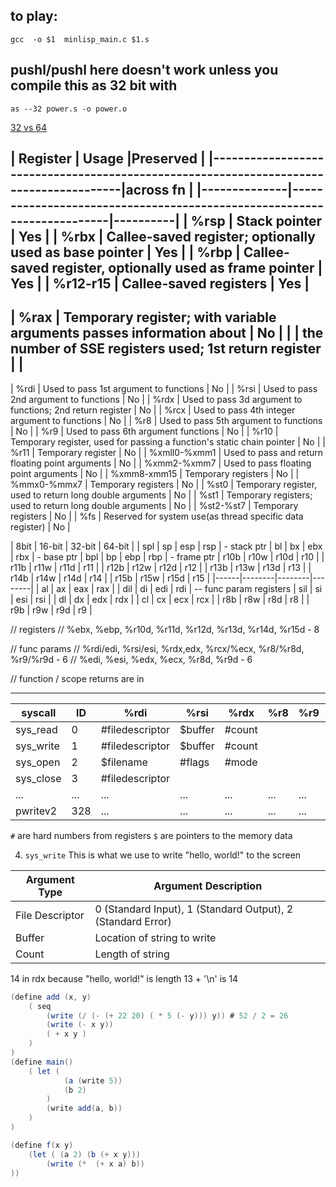 ## to play: 
`gcc  -o $1  minlisp_main.c $1.s`

## pushl/pushl here doesn't work unless you compile this as 32 bit with 
`as --32 power.s -o power.o`

[32 vs 64](https://stackoverflow.com/questions/21679131/error-invalid-instruction-suffix-for-push/21680219)

| Register     | Usage                                                                  |Preserved |
|---------------------------------------------------------------------------------------|across fn |
|--------------|------------------------------------------------------------------------|----------|
| %rsp         | Stack pointer                                                          | Yes      |
| %rbx         | Callee-saved register; optionally used as base pointer                 | Yes      |
| %rbp         | Callee-saved register, optionally used as frame pointer                | Yes      |
| %r12-r15     | Callee-saved registers                                                 | Yes      |
----------------------------------------------------------------------------------------------------
| %rax         | Temporary register; with variable arguments passes information about 	| No	   |
|              | the number of SSE registers used; 1st return register    				|          |
----------------------------------------------------------------------------------------------------
| %rdi         | Used to pass 1st argument to functions                                 | No       |
| %rsi         | Used to pass 2nd argument to functions                                 | No       |
| %rdx         | Used to pass 3d argument to functions; 2nd return register             | No       |
| %rcx         | Used to pass 4th integer argument to functions                         | No       |
| %r8          | Used to pass 5th argument to functions                                 | No       |
| %r9          | Used to pass 6th argument functions                                    | No       |
| %r10         | Temporary register, used for passing a function's static chain pointer | No       |
| %r11         | Temporary register                                                     | No       |
| %xmll0-%xmm1 | Used to pass and return floating point arguments                       | No       |
| %xmm2-%xmm7  | Used to pass floating point arguments                                  | No       |
| %xmm8-xmm15  | Temporary registers                                                    | No       |
| %mmx0-%mmx7  | Temporary registers                                                    | No       |
| %st0         | Temporary register, used to return long double arguments               | No       |
| %st1         | Temporary registers; used to return long double arguments              | No       |
| %st2-%st7    | Temporary registers                                                    | No       |
| %fs          | Reserved for system use(as thread specific data register)              | No       |


| 8bit | 16-bit | 32-bit | 64-bit |
| spl  | sp     | esp    | rsp    | - stack ptr 
| bl   | bx     | ebx    | rbx    | - base ptr
| bpl  | bp     | ebp    | rbp    | - frame ptr
| r10b | r10w   | r10d   | r10    |
| r11b | r11w   | r11d   | r11    |
| r12b | r12w   | r12d   | r12    |
| r13b | r13w   | r13d   | r13    |
| r14b | r14w   | r14d   | r14    |
| r15b | r15w   | r15d   | r15    |
|------|--------|--------|--------|
| al   | ax     | eax    | rax    | 
| dil  | di     | edi    | rdi    | -- func param registers
| sil  | si     | esi    | rsi    |
| dl   | dx     | edx    | rdx    |
| cl   | cx     | ecx    | rcx    |
| r8b  | r8w    | r8d    | r8     |
| r9b  | r9w    | r9d    | r9     |

// registers
// %ebx, %ebp, %r10d, %r11d, %r12d, %r13d, %r14d, %r15d - 8

// func params
// %rdi/edi, %rsi/esi, %rdx,edx, %rcx/%ecx, %r8/%r8d, %r9/%r9d - 6
// %edi, %esi, %edx, %ecx, %r8d, %r9d - 6

// function / scope returns are in 

----

| syscall   	| ID  	| %rdi    	        | %rsi    	| %rdx   	| %r8 	| %r9 	| %r10  |
|-----------	|-----	|-----------------	|---------	|--------	|------	|------	|------	|
| sys_read  	| 0   	| #filedescriptor 	| $buffer 	| #count 	|      	|      	|      	|
| sys_write 	| 1   	| #filedescriptor 	| $buffer 	| #count 	|      	|      	|      	|
| sys_open  	| 2   	| $filename       	| #flags  	| #mode  	|      	|      	|      	|
| sys_close 	| 3   	| #filedescriptor 	|         	|        	|      	|      	|      	|
| ...       	| ... 	| ...             	| ...     	| ...    	| ...  	| ...  	| ...  	|
| pwritev2  	| 328 	| ...             	| ...     	| ...    	| ...  	| ...  	| ...  	|


`#` are hard numbers from registers
`$` are pointers to the memory data

4) `sys_write`
This is what we use to write "hello, world!" to the screen

| Argument Type   	| Argument Description                                        	|
|-----------------	|-------------------------------------------------------------	|
| File Descriptor 	| 0 (Standard Input), 1 (Standard Output), 2 (Standard Error) 	|
| Buffer          	| Location of string to write                                	|
| Count           	| Length of string                                            	|

14 in rdx because "hello, world!" is length 13 + '\n' is 14

```c#
(define add (x, y)
    ( seq 
        (write (/ (- (+ 22 20) ( * 5 (- y))) y)) # 52 / 2 = 26
        (write (- x y))
        ( + x y )
    )
)
(define main() 
    ( let (
            (a (write 5))
            (b 2)
        )
        (write add(a, b))
    )
)
```

```c#
(define f(x y)
    (let ( (a 2) (b (+ x y)))
        (write (*  (+ x a) b))
))
```